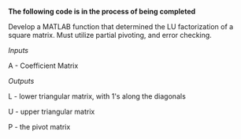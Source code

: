 **The following code is in the process of being completed**

Develop a MATLAB function that determined the LU factorization of a square matrix. Must utilize partial pivoting, and error checking.

*Inputs*

A - Coefficient Matrix

*Outputs*

L - lower triangular matrix, with 1's along the diagonals

U - upper triangular matrix

P - the pivot matrix
